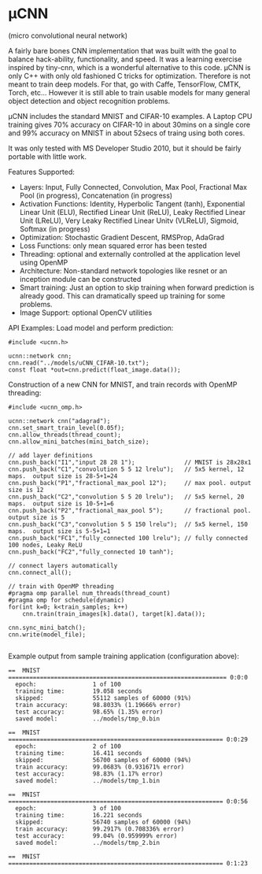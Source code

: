 # μCNN
(micro convolutional neural network)

A fairly bare bones CNN implementation that was built with the goal to balance hack-ability, functionality, and speed.  It was a learning exercise inspired by tiny-cnn, which is a wonderful alternative to this code.  μCNN is only C++ with only old fashioned C tricks for optimization.  Therefore is not meant to train deep models. For that, go with Caffe, TensorFlow, CMTK, Torch, etc…  However it is still able to train usable models for many general object detection and object recognition problems.

μCNN includes the standard MNIST and CIFAR-10 examples. A Laptop CPU training gives 70% accuracy on CIFAR-10 in about 30mins on a single core and 99% accuracy on MNIST in about 52secs of traing using both cores.

It was only tested with MS Developer Studio 2010, but it should be fairly portable with little work. 

Features Supported:
+ Layers:  Input, Fully Connected, Convolution, Max Pool, Fractional Max Pool (in progress), Concatenation (in progress)
+ Activation Functions: Identity, Hyperbolic Tangent (tanh), Exponential Linear Unit (ELU), Rectified Linear Unit (ReLU), Leaky Rectified Linear Unit (LReLU), Very Leaky Rectified Linear Unitv (VLReLU), Sigmoid, Softmax (in progress)
+ Optimization: Stochastic Gradient Descent, RMSProp, AdaGrad
+ Loss Functions: only mean squared error has been tested
+ Threading: optional and externally controlled at the application level using OpenMP
+ Architecture: Non-standard network topologies like resnet or an inception module can be constructed
+ Smart training: Just an option to skip training when forward prediction is already good. This can dramatically speed up training for some problems. 
+ Image Support: optional OpenCV utilities

API Examples:
Load model and perform prediction:
```
#include <ucnn.h>

ucnn::network cnn; 
cnn.read("../models/uCNN_CIFAR-10.txt");
const float *out=cnn.predict(float_image.data());

```

Construction of a new CNN for MNIST, and train records with OpenMP threading:  
```
#include <ucnn_omp.h>

ucnn::network cnn("adagrad");
cnn.set_smart_train_level(0.05f);
cnn.allow_threads(thread_count);  
cnn.allow_mini_batches(mini_batch_size);
	
// add layer definitions	
cnn.push_back("I1","input 28 28 1");              // MNIST is 28x28x1
cnn.push_back("C1","convolution 5 5 12 lrelu");   // 5x5 kernel, 12 maps.  output size is 28-5+1=24
cnn.push_back("P1","fractional_max_pool 12");     // max pool. output size is 12
cnn.push_back("C2","convolution 5 5 20 lrelu");   // 5x5 kernel, 20 maps.  output size is 10-5+1=6
cnn.push_back("P2","fractional_max_pool 5");      // fractional pool. output size is 5 
cnn.push_back("C3","convolution 5 5 150 lrelu");  // 5x5 kernel, 150 maps.  output size is 5-5+1=1
cnn.push_back("FC1","fully_connected 100 lrelu"); // fully connected 100 nodes, Leaky ReLU 
cnn.push_back("FC2","fully_connected 10 tanh"); 

// connect layers automatically
cnn.connect_all();

// train with OpenMP threading
#pragma omp parallel num_threads(thread_count) 
#pragma omp for schedule(dynamic)
for(int k=0; k<train_samples; k++) 
	cnn.train(train_images[k].data(), target[k].data());

cnn.sync_mini_batch();
cnn.write(model_file);
	
```

Example output from sample training application (configuration above):

```
==  MNIST  ============================================================== 0:0:0
  epoch:                1 of 100
  training time:        19.058 seconds
  skipped:              55112 samples of 60000 (91%)
  train accuracy:       98.8033% (1.19666% error)
  test accuracy:        98.65% (1.35% error)
  saved model:          ../models/tmp_0.bin

==  MNIST  ============================================================= 0:0:29
  epoch:                2 of 100
  training time:        16.411 seconds
  skipped:              56700 samples of 60000 (94%)
  train accuracy:       99.0683% (0.931671% error)
  test accuracy:        98.83% (1.17% error)
  saved model:          ../models/tmp_1.bin

==  MNIST  ============================================================= 0:0:56
  epoch:                3 of 100
  training time:        16.221 seconds
  skipped:              56740 samples of 60000 (94%)
  train accuracy:       99.2917% (0.708336% error)
  test accuracy:        99.04% (0.959999% error)
  saved model:          ../models/tmp_2.bin

==  MNIST  ============================================================= 0:1:23

```

